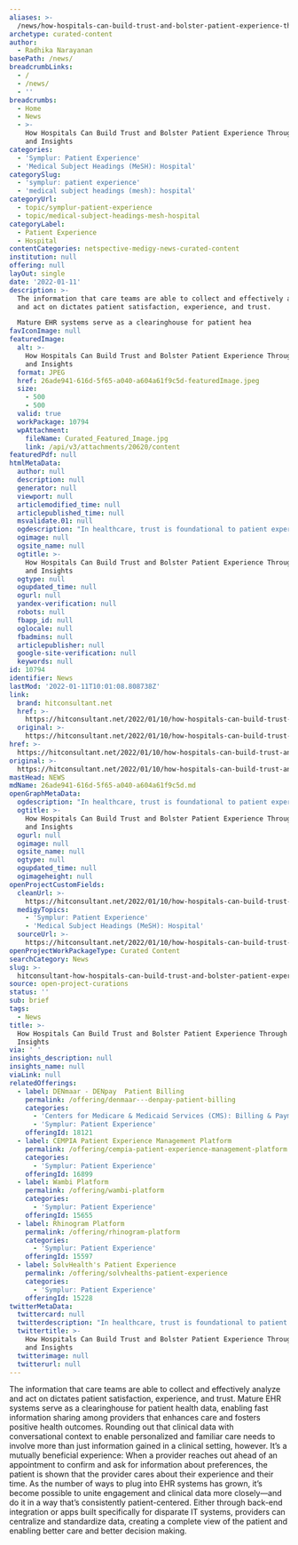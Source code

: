 ```yaml
---
aliases: >-
  /news/how-hospitals-can-build-trust-and-bolster-patient-experience-through-data-and-insights
archetype: curated-content
author:
  - Radhika Narayanan
basePath: /news/
breadcrumbLinks:
  - /
  - /news/
  - ''
breadcrumbs:
  - Home
  - News
  - >-
    How Hospitals Can Build Trust and Bolster Patient Experience Through Data
    and Insights
categories:
  - 'Symplur: Patient Experience'
  - 'Medical Subject Headings (MeSH): Hospital'
categorySlug:
  - 'symplur: patient experience'
  - 'medical subject headings (mesh): hospital'
categoryUrl:
  - topic/symplur-patient-experience
  - topic/medical-subject-headings-mesh-hospital
categoryLabel:
  - Patient Experience
  - Hospital
contentCategories: netspective-medigy-news-curated-content
institution: null
offering: null
layOut: single
date: '2022-01-11'
description: >-
  The information that care teams are able to collect and effectively analyze
  and act on dictates patient satisfaction, experience, and trust.

  Mature EHR systems serve as a clearinghouse for patient hea
favIconImage: null
featuredImage:
  alt: >-
    How Hospitals Can Build Trust and Bolster Patient Experience Through Data
    and Insights
  format: JPEG
  href: 26ade941-616d-5f65-a040-a604a61f9c5d-featuredImage.jpeg
  size:
    - 500
    - 500
  valid: true
  workPackage: 10794
  wpAttachment:
    fileName: Curated_Featured_Image.jpg
    link: /api/v3/attachments/20620/content
featuredPdf: null
htmlMetaData:
  author: null
  description: null
  generator: null
  viewport: null
  articlemodified_time: null
  articlepublished_time: null
  msvalidate.01: null
  ogdescription: "In healthcare, trust is foundational to patient experience, yet it is still largely ignored in our conversations about healthcare transformation.\_\_"
  ogimage: null
  ogsite_name: null
  ogtitle: >-
    How Hospitals Can Build Trust and Bolster Patient Experience Through Data
    and Insights
  ogtype: null
  ogupdated_time: null
  ogurl: null
  yandex-verification: null
  robots: null
  fbapp_id: null
  oglocale: null
  fbadmins: null
  articlepublisher: null
  google-site-verification: null
  keywords: null
id: 10794
identifier: News
lastMod: '2022-01-11T10:01:08.808738Z'
link:
  brand: hitconsultant.net
  href: >-
    https://hitconsultant.net/2022/01/10/how-hospitals-can-build-trust-and-bolster-patient-experience/#.Yd1Fcv7P1PY
  original: >-
    https://hitconsultant.net/2022/01/10/how-hospitals-can-build-trust-and-bolster-patient-experience/#.Yd1Fcv7P1PY
href: >-
  https://hitconsultant.net/2022/01/10/how-hospitals-can-build-trust-and-bolster-patient-experience/#.Yd1Fcv7P1PY
original: >-
  https://hitconsultant.net/2022/01/10/how-hospitals-can-build-trust-and-bolster-patient-experience/#.Yd1Fcv7P1PY
mastHead: NEWS
mdName: 26ade941-616d-5f65-a040-a604a61f9c5d.md
openGraphMetaData:
  ogdescription: "In healthcare, trust is foundational to patient experience, yet it is still largely ignored in our conversations about healthcare transformation.\_\_"
  ogtitle: >-
    How Hospitals Can Build Trust and Bolster Patient Experience Through Data
    and Insights
  ogurl: null
  ogimage: null
  ogsite_name: null
  ogtype: null
  ogupdated_time: null
  ogimageheight: null
openProjectCustomFields:
  cleanUrl: >-
    https://hitconsultant.net/2022/01/10/how-hospitals-can-build-trust-and-bolster-patient-experience/#.Yd1Fcv7P1PY
  medigyTopics:
    - 'Symplur: Patient Experience'
    - 'Medical Subject Headings (MeSH): Hospital'
  sourceUrl: >-
    https://hitconsultant.net/2022/01/10/how-hospitals-can-build-trust-and-bolster-patient-experience/#.Yd1Fcv7P1PY
openProjectWorkPackageType: Curated Content
searchCategory: News
slug: >-
  hitconsultant-how-hospitals-can-build-trust-and-bolster-patient-experience-through-data-and-insights
source: open-project-curations
status: ''
sub: brief
tags:
  - News
title: >-
  How Hospitals Can Build Trust and Bolster Patient Experience Through Data and
  Insights
via: ' '
insights_description: null
insights_name: null
viaLink: null
relatedOfferings:
  - label: DENmaar - DENpay  Patient Billing
    permalink: /offering/denmaar---denpay-patient-billing
    categories:
      - 'Centers for Medicare & Medicaid Services (CMS): Billing & Payments'
      - 'Symplur: Patient Experience'
    offeringId: 18121
  - label: CEMPIA Patient Experience Management Platform
    permalink: /offering/cempia-patient-experience-management-platform
    categories:
      - 'Symplur: Patient Experience'
    offeringId: 16899
  - label: Wambi Platform
    permalink: /offering/wambi-platform
    categories:
      - 'Symplur: Patient Experience'
    offeringId: 15655
  - label: Rhinogram Platform
    permalink: /offering/rhinogram-platform
    categories:
      - 'Symplur: Patient Experience'
    offeringId: 15597
  - label: SolvHealth's Patient Experience
    permalink: /offering/solvhealths-patient-experience
    categories:
      - 'Symplur: Patient Experience'
    offeringId: 15228
twitterMetaData:
  twittercard: null
  twitterdescription: "In healthcare, trust is foundational to patient experience, yet it is still largely ignored in our conversations about healthcare transformation.\_\_"
  twittertitle: >-
    How Hospitals Can Build Trust and Bolster Patient Experience Through Data
    and Insights
  twitterimage: null
  twitterurl: null
---
```

<p>The information that care teams are able to collect and effectively analyze and act on dictates patient satisfaction, experience, and trust.
Mature EHR systems serve as a clearinghouse for patient health data, enabling fast information sharing among providers that enhances care and fosters positive health outcomes.
Rounding out that clinical data with conversational context to enable personalized and familiar care needs to involve more than just information gained in a clinical setting, however.
It’s a mutually beneficial experience: When a provider reaches out ahead of an appointment to confirm and ask for information about preferences, the patient is shown that the provider cares about their experience and their time.
As the number of ways to plug into EHR systems has grown, it’s become possible to unite engagement and clinical data more closely—and do it in a way that’s consistently patient-centered.
Either through back-end integration or apps built specifically for disparate IT systems, providers can centralize and standardize data, creating a complete view of the patient and enabling better care and better decision making.</p>